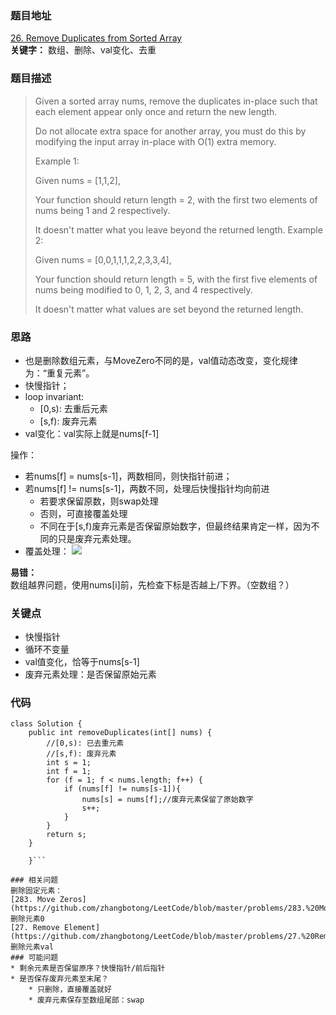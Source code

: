 ### 题目地址
[26. Remove Duplicates from Sorted Array](https://leetcode.com/problems/remove-duplicates-from-sorted-array/)  
**关键字：** 数组、删除、val变化、去重
### 题目描述
> Given a sorted array nums, remove the duplicates in-place such that each element appear only once and return the new length.
> 
> Do not allocate extra space for another array, you must do this by modifying the input array in-place with O(1) extra memory.
> 
> Example 1:
> 
> Given nums = [1,1,2],
> 
> Your function should return length = 2, with the first two elements of nums being 1 and 2 respectively.
> 
> It doesn't matter what you leave beyond the returned length.
Example 2:
> 
> Given nums = [0,0,1,1,1,2,2,3,3,4],
> 
> Your function should return length = 5, with the first five elements of nums being modified to 0, 1, 2, 3, and 4 respectively.
> 
> It doesn't matter what values are set beyond the returned length.
 
### 思路
* 也是删除数组元素，与MoveZero不同的是，val值动态改变，变化规律为：“重复元素”。   
* 快慢指针；  
* loop invariant:   
	* [0,s): 去重后元素  
	* [s,f): 废弃元素  
* val变化：val实际上就是nums[f-1]

操作： 
 
* 若nums[f] = nums[s-1]，两数相同，则快指针前进；
* 若nums[f] != nums[s-1]，两数不同，处理后快慢指针均向前进
	* 若要求保留原数，则swap处理
	* 否则，可直接覆盖处理
	* 不同在于[s,f)废弃元素是否保留原始数字，但最终结果肯定一样，因为不同的只是废弃元素处理。
* 覆盖处理：
![](https://blog-1257126549.cos.ap-guangzhou.myqcloud.com/blog/4y1ec.gif)
	  
**易错：**  
数组越界问题，使用nums[i]前，先检查下标是否越上/下界。（空数组？）
### 关键点
* 快慢指针
* 循环不变量
* val值变化，恰等于nums[s-1]
* 废弃元素处理：是否保留原始元素
### 代码
```
class Solution {
    public int removeDuplicates(int[] nums) {
        //[0,s): 已去重元素
        //[s,f): 废弃元素
        int s = 1;
        int f = 1;
        for (f = 1; f < nums.length; f++) {
            if (nums[f] != nums[s-1]){
                nums[s] = nums[f];//废弃元素保留了原始数字
                s++;
            }
        }
        return s;
    }

    }```

### 相关问题
删除固定元素：  
[283. Move Zeros](https://github.com/zhangbotong/LeetCode/blob/master/problems/283.%20Move%20Zeros.md) 删除元素0  
[27. Remove Element](https://github.com/zhangbotong/LeetCode/blob/master/problems/27.%20Remove%20Element.md) 删除元素val
### 可能问题
* 剩余元素是否保留原序？快慢指针/前后指针
* 是否保存废弃元素至末尾？
	* 只删除，直接覆盖就好
	* 废弃元素保存至数组尾部：swap
 